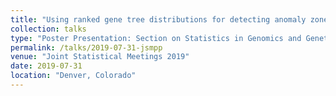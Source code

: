 ```yaml
---
title: "Using ranked gene tree distributions for detecting anomaly zone in a species tree and maximum likelihood inference"
collection: talks
type: "Poster Presentation: Section on Statistics in Genomics and Genetics"
permalink: /talks/2019-07-31-jsmpp
venue: "Joint Statistical Meetings 2019"
date: 2019-07-31
location: "Denver, Colorado"
---
```

